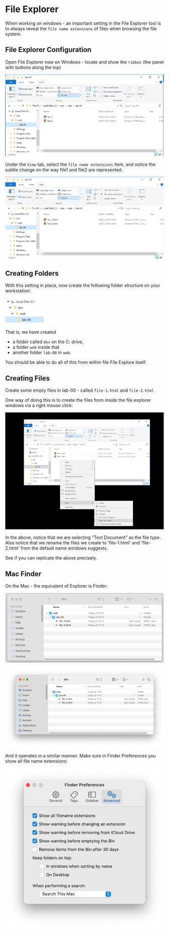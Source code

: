 # File Explorer

When working on windows - an important setting in the File Explorer tool is to always reveal the `file name extensions` of files when browsing the file system.

## File Explorer Configuration

Open File Explorer now on Windows - locate and show the `ribbon` (the panel with buttons along the top)

![](./img/01x.png)

Under the `View` tab, select the `file name extensions` item, and notice the subtle change on the way file1 and file2 are represented.

![](./img/02x.png)

## Creating Folders

With this setting in place, now create the following folder structure on your workstation:

![](img/05x.png)

That is, we have created

- a folder called `dev` on the C: drive,
- a folder `web` inside that
- another folder `lab-00` in `web`.

You should be able to do all of this from within file File Explore itself.

## Creating Files

Create some empty files in lab-00 - called `file-1.html` and `file-2.html`

One way of doing this is to create the files from inside the file explorer windows via a right mouse click:

![](img/04x.png)

In the above, notice that we are selecting "Text Document" as the file type. Also notice that we rename the files we create to 'file-1.html' and 'file-2.html' from the default name windows suggests.

See if you can replicate the above precisely.

## Mac Finder

On the Mac - the equivalent of Explorer is Finder:

![](img/40.png)

![](img/41.png)

And it operates in a similar manner. Make sure in Finder Preferences you show all file name extensions:

![](img/42.png)
